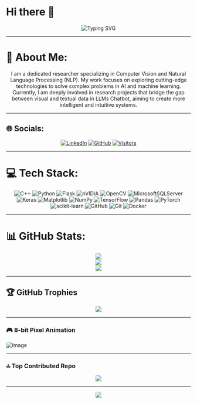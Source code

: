 # Hi there 👋

<div align="center">
  <img src="https://readme-typing-svg.demolab.com?font=Fira+Code&pause=1000&color=00FF00&width=435&lines=Welcome+to+my+GitHub+Profile!;Passionate+Developer;Always+Learning+New+Tech;Open+Source+Enthusiast" alt="Typing SVG" />
</div>

---

# 💫 About Me:
<div align="center">
  
I am a dedicated researcher specializing in Computer Vision and Natural Language Processing (NLP). My work focuses on exploring cutting-edge technologies to solve complex problems in AI and machine learning. Currently, I am deeply involved in research projects that bridge the gap between visual and textual data in LLMs Chatbot, aiming to create more intelligent and intuitive systems.

</div>

---

## 🌐 Socials:
<div align="center">
  
[![LinkedIn](https://img.shields.io/badge/LinkedIn-%230077B5.svg?logo=linkedin&logoColor=white)](https://www.linkedin.com/in/tr%E1%BA%A7n-h%E1%BB%AFu-nh%C3%A2n-8b834b281/)
[![GitHub](https://img.shields.io/badge/GitHub-100000?style=for-the-badge&logo=github&logoColor=white)](https://github.com/NhanAyai)
[![Visitors](https://visitor-badge.laobi.icu/badge?page_id=NhanAyai.NhanAyai)](https://github.com/NhanAyai)

</div>

---

# 💻 Tech Stack:
<div align="center">
  
![C++](https://img.shields.io/badge/c++-%2300599C.svg?style=for-the-badge&logo=c%2B%2B&logoColor=white) 
![Python](https://img.shields.io/badge/python-3670A0?style=for-the-badge&logo=python&logoColor=ffdd54) 
![Flask](https://img.shields.io/badge/flask-%23000.svg?style=for-the-badge&logo=flask&logoColor=white) 
![nVIDIA](https://img.shields.io/badge/cuda-000000.svg?style=for-the-badge&logo=nVIDIA&logoColor=green) 
![OpenCV](https://img.shields.io/badge/opencv-%23white.svg?style=for-the-badge&logo=opencv&logoColor=white) 
![MicrosoftSQLServer](https://img.shields.io/badge/Microsoft%20SQL%20Server-CC2927?style=for-the-badge&logo=microsoft%20sql%20server&logoColor=white) 
![Keras](https://img.shields.io/badge/Keras-%23D00000.svg?style=for-the-badge&logo=Keras&logoColor=white) 
![Matplotlib](https://img.shields.io/badge/Matplotlib-%23ffffff.svg?style=for-the-badge&logo=Matplotlib&logoColor=black) 
![NumPy](https://img.shields.io/badge/numpy-%23013243.svg?style=for-the-badge&logo=numpy&logoColor=white) 
![TensorFlow](https://img.shields.io/badge/TensorFlow-%23FF6F00.svg?style=for-the-badge&logo=TensorFlow&logoColor=white) 
![Pandas](https://img.shields.io/badge/pandas-%23150458.svg?style=for-the-badge&logo=pandas&logoColor=white) 
![PyTorch](https://img.shields.io/badge/PyTorch-%23EE4C2C.svg?style=for-the-badge&logo=PyTorch&logoColor=white) 
![scikit-learn](https://img.shields.io/badge/scikit--learn-%23F7931E.svg?style=for-the-badge&logo=scikit-learn&logoColor=white) 
![GitHub](https://img.shields.io/badge/github-%23121011.svg?style=for-the-badge&logo=github&logoColor=white) 
![Git](https://img.shields.io/badge/git-%23F05033.svg?style=for-the-badge&logo=git&logoColor=white) 
![Docker](https://img.shields.io/badge/docker-%230db7ed.svg?style=for-the-badge&logo=docker&logoColor=white)

</div>

---

# 📊 GitHub Stats:
<div align="center">
  
![](https://github-readme-stats.vercel.app/api?username=NhanAyai&theme=dark&hide_border=false&include_all_commits=false&count_private=false)<br/>
![](https://github-readme-streak-stats.herokuapp.com/?user=NhanAyai&theme=dark&hide_border=false)<br/>
![](https://github-readme-stats.vercel.app/api/top-langs/?username=NhanAyai&theme=dark&hide_border=false&include_all_commits=false&count_private=false&layout=compact)

</div>

---

## 🏆 GitHub Trophies
<div align="center">
  
![](https://github-profile-trophy.vercel.app/?username=NhanAyai&theme=radical&no-frame=false&no-bg=false&margin-w=4)

</div>

---

### 🎮 8-bit Pixel Animation
![Image](https://github.com/user-attachments/assets/47510460-6c62-4ff7-84c2-83fa0f933554)

---

### 🔝 Top Contributed Repo
<div align="center">
  
![](https://github-contributor-stats.vercel.app/api?username=NhanAyai&limit=5&theme=dark&combine_all_yearly_contributions=true)

</div>

---

<div align="center">
  
[![](https://visitcount.itsvg.in/api?id=NhanAyai&icon=0&color=3)](https://visitcount.itsvg.in)

</div>

<!-- Proudly created with GPRM ( https://gprm.itsvg.in ) -->
